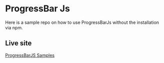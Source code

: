# ProgressBar Js

Here is a sample repo on how to use ProgressBarJs without the installation via npm.

## Live site
[ProgressBarJS Samples](https://jovial-meninsky-4ffe88.netlify.app/)